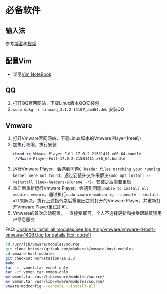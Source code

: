 # 必备软件  
## 输入法
参考[博客](https://muzing.top/posts/3fc249cf/)和[视频](https://www.bilibili.com/video/BV1tY411q7f1/?spm_id_from=333.999.0.0)  
## 配置Vim
  - 详见[Vim NoteBook](https://hunters-notebook.gitbook.io/vim-notebook/)
## QQ
  1. 打开QQ官网网站，下载Linux版本QQ安装包
  2. `sudo dpkg -i linuxqq_3.1.2-13107_amd64.deb` 安装QQ
## Vmware  
  1. 打开Vmware官网网站，下载Linux版本的Vmware Player(free的)  
  2. 加执行权限，执行安装  
     ``` bash shell   
     chmod +x VMware-Player-Full-17.0.2-21581411.x86_64.bundle
     ./VMware-Player-Full-17.0.2-21581411.x86_64.bundle
     ```  
  3. 运行Vmware Player，会遇到问题`C header files matching your running kernel were not found`，通过安装头文件来解决`sudo apt install --reinstall linux-headers-$(uname -r)`。安装之后需要重启  
  4. 重启后重新运行Vmware Player，会遇到问题`unable to install all modules vmware`。通过执行`sudo vmware-modconfig --console --install-all`来解决。执行上述指令之后需退出之前打开的Vmware Player，并重新打开Vmware Player重试即可。 
  5. Vmware的首次启动配置，一直接受即可，个人不选择更新和接受跟踪反馈用户信息服务  

  FAQ: [Unable to install all modules.See log /tmp/vmware/vmware-{Host}-vmware-14067.log for details.(Exit code1)](https://superuser.com/questions/1713277/unable-to-install-all-modules-see-log-tmp-vmware-vmware-host-vmware-14067-log)
  ``` bash shell
  cd /usr/lib/vmware/modules/source
  git clone https://github.com/mkubecek/vmware-host-modules
  cd vmware-host-modules
  git checkout workstation-16.2.3
  make
  tar -cf vmnet.tar vmnet-only
  tar -cf vmmon.tar vmmon-only
  mv vmnet.tar /usr/lib/vmware/modules/source/
  mv vmmon.tar /usr/lib/vmware/modules/source/
  vmware-modconfig --console --install-all
  ```  

